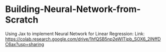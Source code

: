 # Building-Neural-Network-from-Scratch

Using Jax to implement Neural Network for Linear Regression:  Link: https://colab.research.google.com/drive/1hfQSB5np2eWlTipb_SOX6_2INffDC6ax?usp=sharing
